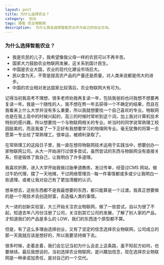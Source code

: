 ```yaml
---
layout: post
title: 为什么选择农业？
category:  创业
tags: 随笔 农业物联网
description:  为什么我会选择智能农业作为自己的创业方向。
---
```


### 为什么选择智能农业？

* 我是农民的儿子，我希望像我父母一样的农民可以不再辛苦。
* 国家大力鼓励农业物联网发展，这关系到国计民生。
* 中国是农业大国，农业的现代化建设市场巨大。
* 民以食为天，不管是提高农产品的产量还是质量，对人类来说都是伟大的进步。
* 中国的农业相对发达国家比较落后，农业物联网大有可为。

记得当初我高考不理想，很多老师劝我再复读一年，包括我爸妈也问我想不想要再复读一年。我是一个随性的人，我不想在熬一年去获得一个不确定的结果，而且在我看来上什么大学并没有多么重要，所以我就想要找一个自己喜欢的专业。物联网也是在我上高中的时候兴起的，高三的时候时常听到这个词，加上我对计算机技术特别的感兴趣，所以想要找一个与物联网相关的专业。听当时的同学说常熟理工校园挺美的，而且我查了一下正好有我想要学习的物理网专业。毫无犹豫的将第一志愿第一专业给了常熟理工。很幸运，被顺利录取了。

在常熟理工的这段日子里，我一直在想将物联网技术运用于实践当中，想要创办一家物联网公司。从大一开始进行过很多尝试，虽然尝试的东西与物联网没有直接关系，但是锻炼了我自己，让我明白了许多道理。

我喜欢折腾，进入大学开始我做过跆拳道教练，发过传单，经营过CMS 网站，做过牛奶代理，摆了一天地摊，干过网络管理员···每一件事情都或多或少让我明白一些道理，或者让我对自己有了更加清醒的认识。

想来想去，这些东西都不是我最想要的东西，都只能算是一个过渡。我真正想要做的是一个用技术去创造财富，去造福人类的事情。

大一进的创新实验室，大三开始关注农业物联网，做了一些尝试，自以为很了不起，知道去年八月份注册了公司，关注到其它公司的发展，了解了别人家的产品，才知道我们的产品是多么的 LOW，我们的东西连个原型都不算。

但是，有了这么多理由选择创业，又有了坚定的信念选择农业物联网，公司成立的那一天我就应该是想好的，所以我要坚持做下去。

很多时候，走着走着，我们会忘记当初为什么会走上这条路，虽不知前方如何，也要继续。最后我想说的，当初选择农业物联网，是兴趣加信念，现在选择农业物联网是一种承诺加责任，是对自己的一个交代。
